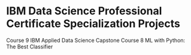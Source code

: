 # IBM Data Science Professional Certificate Specialization Projects
Course 9 IBM Applied Data Science Capstone
Course 8 ML with Python: The Best Classifier
